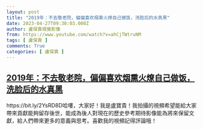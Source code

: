 ```yaml
---
layout: post
title: "2019年：不去敬老院，偏偏喜欢烟熏火燎自己做饭，洗脸后的水真黑"
date: 2023-04-27T09:30:03.000Z
author: 盧保貴視覺影像
from: https://www.youtube.com/watch?v=ahCjTWtruNM
tags: [ 盧保貴 ]
comments: True
categories: [ 盧保貴 ]
---
```

<!--1682587803000-->
[2019年：不去敬老院，偏偏喜欢烟熏火燎自己做饭，洗脸后的水真黑](https://www.youtube.com/watch?v=ahCjTWtruNM)
------

<div>
https://bit.ly/2YsRD8D哈嘍，大家好！我是盧寶貴！我拍攝的視頻希望能給大家帶來貢獻能夠留存後世，能成為後人對現在的歷史參考期待影像能為將來保留文獻，給人們帶來更多的意義與思考。喜歡我的視頻記得評論哦！
</div>
